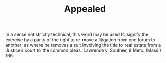 ---
title: Appealed
letter: A
permalink: "/definitions/appealed.html"
body: In a sense not strictly technical, this word may be used to signify the exercise
  by a party of the right to re-move a litigation from one forum to another; as where
  he removes a suit involving the title to real estate from a Justice’s court to the
  common pleas. Lawrence v. Souther, 8 Metc. (Mass.) 166
published_at: '2018-07-07'
source: Black's Law Dictionary
layout: post
---